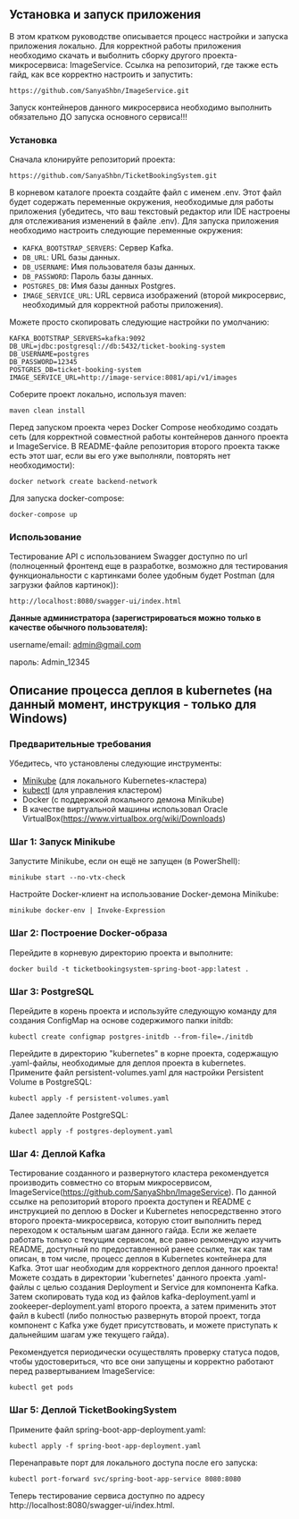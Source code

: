 ## Установка и запуск приложения

В этом кратком руководстве описывается процесс настройки и запуска приложения локально.
Для корректной работы приложения необходимо скачать и выболнить сборку другого проекта-микросервиса: ImageService.
Ссылка на репозиторий, где также есть гайд, как все корректно настроить и запустить: 

```
https://github.com/SanyaShbn/ImageService.git
```

Запуск контейнеров данного микросервиса необходимо выполнить обязательно ДО запуска основного сервиса!!!

### Установка

Сначала клонируйте репозиторий проекта:

```
https://github.com/SanyaShbn/TicketBookingSystem.git
```

В корневом каталоге проекта создайте файл с именем .env. Этот файл будет содержать переменные окружения, 
необходимые для работы приложения (убедитесь, что ваш текстовый редактор или IDE настроены для отслеживания изменений в файле .env).
Для запуска приложения необходимо настроить следующие переменные окружения:

- `KAFKA_BOOTSTRAP_SERVERS`: Сервер Kafka.
- `DB_URL`: URL базы данных.
- `DB_USERNAME`: Имя пользователя базы данных.
- `DB_PASSWORD`: Пароль базы данных.
- `POSTGRES_DB`: Имя базы данных Postgres.
- `IMAGE_SERVICE_URL`: URL сервиса изображений (второй микросервис, необходимый для корректной работы приложения).

Можете просто скопировать следующие настройки по умолчанию:

```
KAFKA_BOOTSTRAP_SERVERS=kafka:9092
DB_URL=jdbc:postgresql://db:5432/ticket-booking-system
DB_USERNAME=postgres
DB_PASSWORD=12345
POSTGRES_DB=ticket-booking-system
IMAGE_SERVICE_URL=http://image-service:8081/api/v1/images
```

Соберите проект локально, используя maven:

```
maven clean install
```

Перед запуском проекта через Docker Compose необходимо создать сеть (для корректной совместной работы контейнеров данного проекта и ImageService.
В README-файле репозитория второго проекта также есть этот шаг, если вы его уже выполняли, повторять нет необходимости):

```
docker network create backend-network
```

Для запуска docker-compose:

```
docker-compose up
```

### Использование

Тестирование API с использованием Swagger доступно по url (полноценный фронтенд еще в разработке,
возможно для тестирования функциональности с картинками более удобным будет Postman (для загрузки
файлов картинок)):

```
http://localhost:8080/swagger-ui/index.html
```

**Данные администратора (зарегистрироваться можно только в качестве обычного пользователя):**

username/email: admin@gmail.com

пароль: Admin_12345

## Описание процесса деплоя в kubernetes (на данный момент, инструкция - только для Windows)

### Предварительные требования

Убедитесь, что установлены следующие инструменты:

- [Minikube](https://minikube.sigs.k8s.io/docs/start/) (для локального Kubernetes-кластера)
- [kubectl](https://kubernetes.io/docs/tasks/tools/) (для управления кластером)
- Docker (с поддержкой локального демона Minikube)
- В качестве виртуальной машины использовал Oracle VirtualBox(https://www.virtualbox.org/wiki/Downloads)

### Шаг 1: Запуск Minikube

Запустите Minikube, если он ещё не запущен (в PowerShell):

```
minikube start --no-vtx-check
```

Настройте Docker-клиент на использование Docker-демона Minikube:

```
minikube docker-env | Invoke-Expression
```

### Шаг 2: Построение Docker-образа

Перейдите в корневую директорию проекта и выполните:

```
docker build -t ticketbookingsystem-spring-boot-app:latest .
```

### Шаг 3: PostgreSQL

Перейдите в корень проекта и используйте следующую команду для создания ConfigMap на основе содержимого папки initdb:

```
kubectl create configmap postgres-initdb --from-file=./initdb
```

Перейдите в директорию "kubernetes" в корне проекта, содержащую .yaml-файлы, необходимые для деплоя
проекта в kubernetes.
Примените файл persistent-volumes.yaml для настройки Persistent Volume в PostgreSQL:

```
kubectl apply -f persistent-volumes.yaml
```

Далее задеплойте PostgreSQL:

```
kubectl apply -f postgres-deployment.yaml
```

### Шаг 4: Деплой Kafka

Тестирование созданного и развернутого кластера рекомендуется производить совместно со вторым микросервисом,
ImageService(https://github.com/SanyaShbn/ImageService). По данной ссылке на репозиторий второго проекта доступен и
README с инструкцией по деплою в Docker и Kubernetes непосредственно этого второго проекта-микросервиса, которую стоит
выполнить перед переходом к остальным шагам данного гайда. Если же желаете работать только с текущим сервисом, все равно
рекомендую изучить README, доступный по предоставленной ранее ссылке, так как там описан, в том числе, процесс деплоя в Kubernetes
контейнера для Kafka. Этот шаг необходим для корректного деплоя данного проекта! Можете создать в директории 'kubernetes'
данного проекта .yaml-файлы с целью создания Deployment и Service для компонента Kafka. Затем скопировать туда код из файлов kafka-deployment.yaml и zookeeper-deployment.yaml второго проекта, а затем применить 
этот файл в kubectl (либо полностью развернуть второй проект, тогда компонент с Kafka уже будет присутствовать, и можете
приступать к дальнейшим шагам уже текущего гайда).

Рекомендуется периодически осуществлять проверку статуса подов, чтобы удостовериться, что все они запущены и корректно
работают перед развертыванием ImageService:

```
kubectl get pods
```

### Шаг 5: Деплой TicketBookingSystem

Примените файл spring-boot-app-deployment.yaml:

```
kubectl apply -f spring-boot-app-deployment.yaml
```

Перенаправьте порт для локального доступа после его запуска:

```
kubectl port-forward svc/spring-boot-app-service 8080:8080
```

Теперь тестирование сервиса доступно по адресу http://localhost:8080/swagger-ui/index.html.